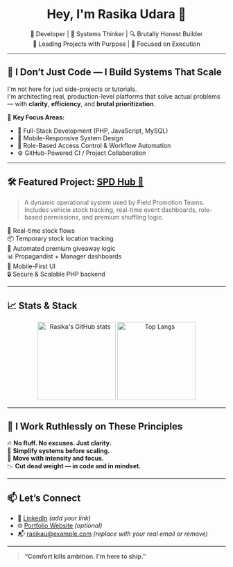 <h1 align="center">Hey, I'm Rasika Udara 👋</h1>

<p align="center">
  🚀 Developer | 🧠 Systems Thinker | 🔍 Brutally Honest Builder<br>
  💼 Leading Projects with Purpose | 🎯 Focused on Execution
</p>

---

## 🚧 I Don’t Just Code — I Build Systems That Scale

I'm not here for just side-projects or tutorials.  
I'm architecting real, production-level platforms that solve actual problems — with **clarity**, **efficiency**, and **brutal prioritization**.

🔧 **Key Focus Areas:**
- 🧩 Full-Stack Development (PHP, JavaScript, MySQL)
- 📱 Mobile-Responsive System Design
- 🧠 Role-Based Access Control & Workflow Automation
- ⚙️ GitHub-Powered CI / Project Collaboration

---

## 🛠️ Featured Project: [SPD Hub 🚀](https://github.com/Rasika-Udara/SPD-Hub)

> A dynamic operational system used by Field Promotion Teams.  
> Includes vehicle stock tracking, real-time event dashboards, role-based permissions, and premium shuffling logic.

🎯 Real-time stock flows  
📦 Temporary stock location tracking  
🎁 Automated premium giveaway logic  
📊 Propagandist + Manager dashboards  
📱 Mobile-First UI  
🔒 Secure & Scalable PHP backend

---

## 📈 Stats & Stack

<p align="center">
  <img src="https://github-readme-stats.vercel.app/api?username=Rasika-Udara&show_icons=true&theme=radical" alt="Rasika's GitHub stats" height="180">
  <img src="https://github-readme-stats.vercel.app/api/top-langs/?username=Rasika-Udara&layout=compact&theme=radical" alt="Top Langs" height="180">
</p>

---

## 💬 I Work Ruthlessly on These Principles

🔥 **No fluff. No excuses. Just clarity.**  
🧠 **Simplify systems before scaling.**  
🎯 **Move with intensity and focus.**  
📉 **Cut dead weight — in code and in mindset.**

---

## 📫 Let’s Connect

- 💼 [LinkedIn](https://www.linkedin.com/) *(add your link)*
- 🌐 [Portfolio Website](https://yourwebsite.com) *(optional)*
- 📬 rasikau@example.com *(replace with your real email or remove)*

---

> **“Comfort kills ambition. I’m here to ship.”**

